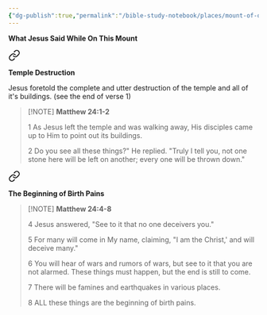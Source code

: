 ```yaml
---
{"dg-publish":true,"permalink":"/bible-study-notebook/places/mount-of-olives/","tags":["Places/Mount-of-Olives"],"created":"2025-06-02T23:40:12.196-04:00","updated":"2025-06-02T20:08:11.149-04:00"}
---
```


**What Jesus Said While On This Mount**


<div class="transclusion internal-embed is-loaded"><a class="markdown-embed-link" href="/bible-study-notebook/people/jesus/prophecies/matthew-24v1-2/" aria-label="Open link"><svg xmlns="http://www.w3.org/2000/svg" width="24" height="24" viewBox="0 0 24 24" fill="none" stroke="currentColor" stroke-width="2" stroke-linecap="round" stroke-linejoin="round" class="svg-icon lucide-link"><path d="M10 13a5 5 0 0 0 7.54.54l3-3a5 5 0 0 0-7.07-7.07l-1.72 1.71"></path><path d="M14 11a5 5 0 0 0-7.54-.54l-3 3a5 5 0 0 0 7.07 7.07l1.71-1.71"></path></svg></a><div class="markdown-embed">




**Temple Destruction**

Jesus foretold the complete and utter destruction of the temple and all of it's buildings. (see the end of verse 1)

> [!NOTE] **Matthew 24:1-2**
>
> 1 As Jesus left the temple and was walking away, His disciples came up to Him to point out its buildings.
>
> 2 Do you see all these things?" He replied. "Truly I tell you, not one stone here will be left on another; every one will be thrown down."




</div></div>



<div class="transclusion internal-embed is-loaded"><a class="markdown-embed-link" href="/bible-study-notebook/people/jesus/prophecies/matthew-24v4-8/" aria-label="Open link"><svg xmlns="http://www.w3.org/2000/svg" width="24" height="24" viewBox="0 0 24 24" fill="none" stroke="currentColor" stroke-width="2" stroke-linecap="round" stroke-linejoin="round" class="svg-icon lucide-link"><path d="M10 13a5 5 0 0 0 7.54.54l3-3a5 5 0 0 0-7.07-7.07l-1.72 1.71"></path><path d="M14 11a5 5 0 0 0-7.54-.54l-3 3a5 5 0 0 0 7.07 7.07l1.71-1.71"></path></svg></a><div class="markdown-embed">





**The Beginning of Birth Pains**

> [!NOTE] **Matthew 24:4-8**
>
> 4 Jesus answered, "See to it that no one deceivers you."
>
> 5 For many will come in My name, claiming, "I am the Christ,' and will deceive many."
>
> 6 You will hear of wars and rumors of wars, but see to it that you are not alarmed. These things must happen, but the end is still to come.
>
> 7 There will be famines and earthquakes in various places.
>
> 8 ALL these things are the beginning of birth pains.




</div></div>



